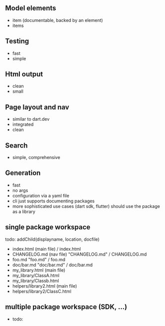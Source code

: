 ## Model elements

- item (documentable, backed by an element)
- items

## Testing

- fast
- simple

## Html output

- clean
- small

## Page layout and nav

- similar to dart.dev
- integrated
- clean

## Search

- simple, comprehensive

## Generation

- fast
- no args
- configuration via a yaml file
- cli just supports documenting packages
- more sophisticated use cases (dart sdk, flutter) should use the package as a
  library


## single package workspace

todo: addChild(displayname, location, docfile)

- index.html (main file)  / index.html
- CHANGELOG.md (nav file) "CHANGELOG.md" / CHANGELOG.md
- foo.md "foo.md" / foo.md
- doc/bar.md "doc/bar.md" / doc/bar.md
- my_library.html (main file)
- my_library/ClassA.html
- my_library/Classb.html
- helpers/library2.html (main file)
- helpers/library2/ClassC.html

## multiple package workspace (SDK, ...)

- todo:
